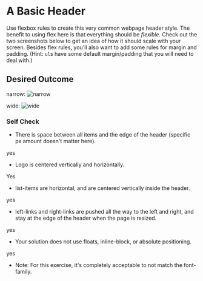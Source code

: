 # A Basic Header

Use flexbox rules to create this very common webpage header style. The benefit to using flex here is that everything should be _flexible_. Check out the two screenshots below to get an idea of how it should scale with your screen. Besides flex rules, you'll also want to add some rules for margin and padding. (Hint: `ul`s have some default margin/padding that you will need to deal with.)

## Desired Outcome

narrow:
![narrow](./desired-outcome-narrow.png)

wide: 
![wide](./desired-outcome-wide.png)

### Self Check
- There is space between all items and the edge of the header (specific px amount doesn't matter here).

yes 

- Logo is centered vertically and horizontally. 

Yes

- list-items are horizontal, and are centered vertically inside the header.

yes

- left-links and right-links are pushed all the way to the left and right, and stay at the edge of the header when the page is resized.

yes

- Your solution does not use floats, inline-block, or absolute positioning.

yes

- Note: For this exercise, it's completely acceptable to not match the font-family.